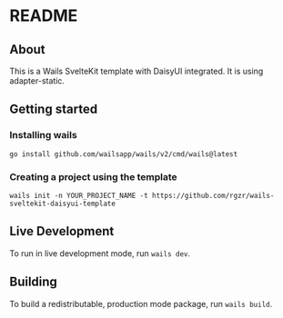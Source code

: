 # README

## About

This is a Wails SvelteKit template with DaisyUI integrated.
It is using adapter-static. 

## Getting started

### Installing wails

```
go install github.com/wailsapp/wails/v2/cmd/wails@latest
```

### Creating a project using the template

```
wails init -n YOUR_PROJECT_NAME -t https://github.com/rgzr/wails-sveltekit-daisyui-template
```

## Live Development

To run in live development mode, run `wails dev`.

## Building

To build a redistributable, production mode package, run `wails build`.
